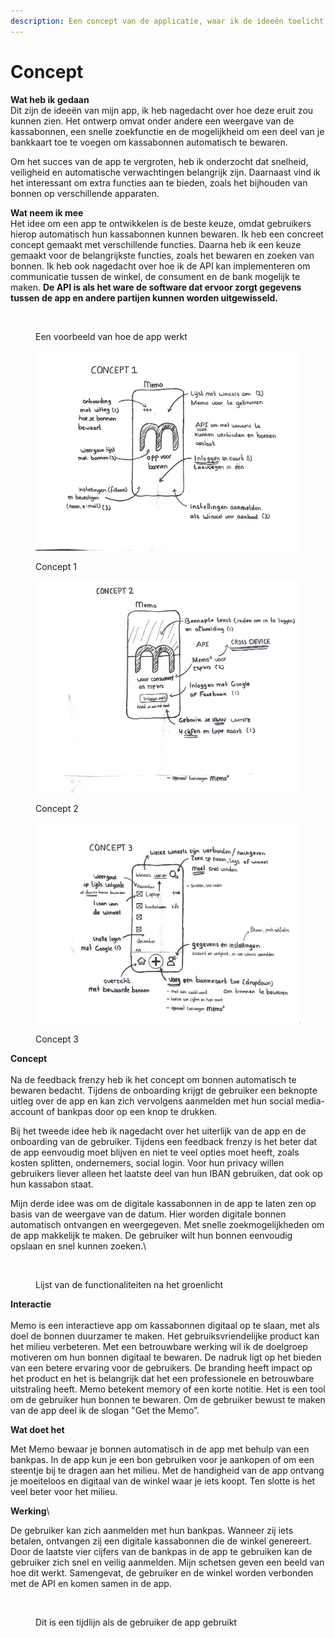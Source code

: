 ```yaml
---
description: Een concept van de applicatie, waar ik de ideeën toelicht
---
```


# Concept

**Wat heb ik gedaan** \
Dit zijn de ideeën van mijn app, ik heb nagedacht over hoe deze eruit zou kunnen zien. Het ontwerp omvat onder andere een weergave van de kassabonnen, een snelle zoekfunctie en de mogelijkheid om een deel van je bankkaart toe te voegen om kassabonnen automatisch te bewaren.

Om het succes van de app te vergroten, heb ik onderzocht dat snelheid, veiligheid en automatische verwachtingen belangrijk zijn. Daarnaast vind ik het interessant om extra functies aan te bieden, zoals het bijhouden van bonnen op verschillende apparaten.

**Wat neem ik mee** \
Het idee om een app te ontwikkelen is de beste keuze, omdat gebruikers hierop automatisch hun kassabonnen kunnen bewaren. Ik heb een concreet concept gemaakt met verschillende functies. Daarna heb ik een keuze gemaakt voor de belangrijkste functies, zoals het bewaren en zoeken van bonnen. Ik heb ook nagedacht over hoe ik de API kan implementeren om communicatie tussen de winkel, de consument en de bank mogelijk te maken. **De API is als het ware de software dat ervoor zorgt gegevens tussen de app en andere partijen kunnen worden uitgewisseld.**

<figure><img src="../.gitbook/assets/Scherm­afbeelding 2023-04-24 om 22.02.44.png" alt=""><figcaption><p>Een voorbeeld van hoe de app werkt</p></figcaption></figure>

<figure><img src="../.gitbook/assets/MicrosoftTeams-image kopie.png" alt=""><figcaption><p>Concept 1</p></figcaption></figure>





<figure><img src="../.gitbook/assets/20221113_154903.png" alt=""><figcaption><p>Concept 2</p></figcaption></figure>



<figure><img src="../.gitbook/assets/20221113_154914.png" alt=""><figcaption><p>Concept 3</p></figcaption></figure>

**Concept**\
\
Na de feedback frenzy heb ik het concept om bonnen automatisch te bewaren bedacht. Tijdens de onboarding krijgt de gebruiker een beknopte uitleg over de app en kan zich vervolgens aanmelden met hun social media-account of bankpas door op een knop te drukken.

Bij het tweede idee heb ik nagedacht over het uiterlijk van de app en de onboarding van de gebruiker. Tijdens een feedback frenzy is het beter dat de app eenvoudig moet blijven en niet te veel opties moet heeft, zoals kosten splitten, ondernemers, social login. Voor hun privacy willen gebruikers liever alleen het laatste deel van hun IBAN gebruiken, dat ook op hun kassabon staat.

Mijn derde idee was om de digitale kassabonnen in de app te laten zen op basis van de weergave van de datum. Hier worden digitale bonnen automatisch ontvangen en weergegeven. Met snelle zoekmogelijkheden om de app makkelijk te maken. De gebruiker wilt hun bonnen eenvoudig opslaan en snel kunnen zoeken.\


<figure><img src="../.gitbook/assets/Scherm­afbeelding 2023-04-24 om 22.02.20.png" alt=""><figcaption><p>Lijst van de functionaliteiten na het groenlicht</p></figcaption></figure>

**Interactie**\
\
Memo is een interactieve app om kassabonnen digitaal op te slaan, met als doel de bonnen duurzamer te maken. Het gebruiksvriendelijke product kan het milieu verbeteren. Met een betrouwbare werking wil ik de doelgroep motiveren om hun bonnen digitaal te bewaren. De nadruk ligt op het bieden van een betere ervaring voor de gebruikers. De branding heeft impact op het product en het is belangrijk dat het een professionele en betrouwbare uitstraling heeft. Memo betekent memory of een korte notitie. Het is een tool om de gebruiker hun bonnen te bewaren. Om de gebruiker bewust te maken van de app deel ik de slogan "Get the Memo”.

**Wat doet het**

Met Memo bewaar je bonnen automatisch in de app met behulp van een bankpas. In de app kun je een bon gebruiken voor je aankopen of om een steentje bij te dragen aan het milieu. Met de handigheid van de app ontvang je moeiteloos en digitaal van de winkel waar je iets koopt. Ten slotte is het veel beter voor het milieu.

**Werking**\


De gebruiker kan zich aanmelden met hun bankpas. Wanneer zij iets betalen, ontvangen zij een digitale kassabonnen die de winkel genereert. Door de laatste vier cijfers van de bankpas in de app te gebruiken kan de gebruiker zich snel en veilig aanmelden. Mijn schetsen geven een beeld van hoe dit werkt. Samengevat, de gebruiker en de winkel worden verbonden met de API en komen samen in de app.&#x20;

<figure><img src="../.gitbook/assets/Scherm­afbeelding 2023-04-24 om 22.06.12.png" alt=""><figcaption><p>Dit is een tijdlijn als de gebruiker de app gebruikt</p></figcaption></figure>
